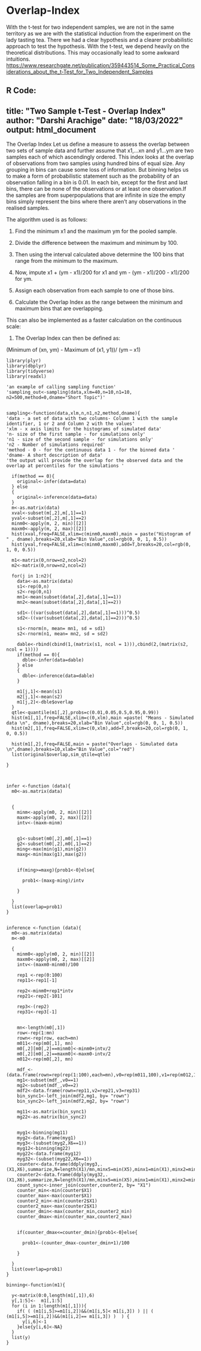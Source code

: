 # Overlap-Index
 With the t-test for two independent samples, we are not in the same territory as we are with the statistical induction from the experiment on the lady tasting tea. There we had a clear hypothesis and a clearer probabilistic approach to test the hypothesis. With the t-test, we depend heavily on the theoretical distributions. This may occasionally lead to some awkward intuitions.
https://www.researchgate.net/publication/359443514_Some_Practical_Considerations_about_the_t-Test_for_Two_Independent_Samples


R Code:
---
title: "Two Sample t-Test - Overlap Index"
author: "Darshi Arachige"
date: "18/03/2022"
output: html_document
---

The Overlap Index
Let us define a measure to assess the overlap between two sets of sample data and further assume that x1,…xn and y1…ym are two samples each of which ascendingly ordered. This index looks at the overlap of observations from two samples using hundred bins of equal size. Any grouping in bins can cause some loss of information. But binning helps us to make a form of probabilistic statement such as the probability of an observation falling in a bin is 0.01. In each bin, except for the first and last bins, there can be none of the observations or at least one observation.If the samples are from superpopulations that are infinite in size the empty bins simply represent the bins where there aren’t any observations in the realised samples.  


The algorithm used is as follows:  

1.	Find the minimum x1 and the maximum ym for the pooled sample.  

2.	Divide the difference between the maximum and minimum by 100.  

3.	Then using the interval calculated above determine the 100 bins that range from the minimum to the maximum.  

4.	Now, impute x1 + (ym - x1)/200 for x1 and ym - (ym - x1)/200   - x1)/200 for ym.  

5.	Assign each observation from each sample to one of those bins.  

6.	Calculate the Overlap Index as the range between the minimum and maximum bins that are overlapping.  

This can also be implemented as a faster calculation on the continuous scale:  

1.	The Overlap Index can then be defined as:  

(Minimum of (xn, ym) - Maximum of (x1, y1))/ (ym – x1)


```{r, warning=FALSE,error=FALSE,eval=FALSE,tidy=TRUE}
library(plyr)
library(dbplyr)
library(tidyverse)
library(readxl)
```


```
'an example of calling sampling function'
'sampling_out<-sampling(data,xlm=40,n=10,n1=10, n2=500,method=0,dname="Short Topic")'

 
sampling<-function(data,xlm,n,n1,n2,method,dname){
'data - a set of data with two columns- Column 1 with the sample identifier, 1 or 2 and Column 2 with the values'
'xlm - x axis limits for the histograms of simulated data'  
'n- size of the first sample - for simulations only'
'n1 - size of the second sample - for simulations only'
'n2 - Number of simulations required'
'method - 0 - for the continuous data 1 - for the binned data '
'dname- A short description of data'
'the output will provide the overlap for the observed data and the overlap at percentiles for the simulations '
  
  if(method == 0){
    original<-infer(data=data)
  } else
  {
    original<-inference(data=data)
  }
  m<-as.matrix(data)
  xval<-subset(m[,2],m[,1]==1)
  yval<-subset(m[,2],m[,1]==2)
  minm0<-apply(m, 2, min)[[2]]
  maxm0<-apply(m, 2, max)[[2]]
  hist(xval,freq=FALSE,xlim=c(minm0,maxm0),main = paste("Histogram of " , dname),breaks=20,xlab="Bin Value",col=rgb(0, 0, 1, 0.5))
  hist(yval,freq=FALSE,xlim=c(minm0,maxm0),add=T,breaks=20,col=rgb(0, 1, 0, 0.5))
  
  m1<-matrix(0,nrow=n2,ncol=2)
  m2<-matrix(0,nrow=n2,ncol=2)
  
  for(j in 1:n2){
    data<-as.matrix(data)
    s1<-rep(0,n)
    s2<-rep(0,n1)
    mn1<-mean(subset(data[,2],data[,1]==1))
    mn2<-mean(subset(data[,2],data[,1]==2))
    
    sd1<-((var(subset(data[,2],data[,1]==1)))^0.5)
    sd2<-((var(subset(data[,2],data[,1]==2)))^0.5)
    
    s1<-rnorm(n, mean= mn1, sd = sd1)
    s2<-rnorm(n1, mean= mn2, sd = sd2)
    
    dable<-rbind(cbind(1,(matrix(s1, ncol = 1))),cbind(2,(matrix(s2, ncol = 1))))
    if(method == 0){
      dble<-infer(data=dable)
    } else
    {
      dble<-inference(data=dable)
    }
    
    m1[j,1]<-mean(s1)
    m2[j,1]<-mean(s2)
    m1[j,2]<-dble$overlap
  }
  qtle<-quantile(m1[,2],probs=c(0.01,0.05,0.5,0.95,0.99))
  hist(m1[,1],freq=FALSE,xlim=c(0,xlm),main =paste( "Means - Simulated data \n", dname),breaks=20,xlab="Bin Value",col=rgb(0, 0, 1, 0.5))
  hist(m2[,1],freq=FALSE,xlim=c(0,xlm),add=T,breaks=20,col=rgb(0, 1, 0, 0.5))
  
  hist(m1[,2],freq=FALSE,main = paste("Overlaps - Simulated data \n",dname),breaks=10,xlab="Bin Value",col="red")
  list(original$overlap,sim_qtile=qtle)
 
}



infer <-function (data){
  m0<-as.matrix(data)
  
  
  {
    minm<-apply(m0, 2, min)[[2]]
    maxm<-apply(m0, 2, max)[[2]]
    intv<-(maxm-minm)
    
    
    g1<-subset(m0[,2],m0[,1]==1)
    g2<-subset(m0[,2],m0[,1]==2)
    ming<-max(min(g1),min(g2))
    maxg<-min(max(g1),max(g2))
    
    
    if(ming>=maxg){prob1<-0}else{ 
      
      prob1<-(maxg-ming)/intv
      
    }
    
  }
  list(overlap=prob1)
}


inference <-function (data){
  m0<-as.matrix(data)
  m<-m0
  
  {
    minm0<-apply(m0, 2, min)[[2]]
    maxm0<-apply(m0, 2, max)[[2]]
    intv<-(maxm0-minm0)/100
    
    rep1 <-rep(0:100)
    rep11<-rep1[-1]
    
    rep2<-minm0+rep1*intv
    rep21<-rep2[-101]
    
    rep3<-(rep2)
    rep31<-rep3[-1]
    
    
    mn<-length(m0[,1])
    row<-rep(1:mn)
    rown<-rep(row, each=mn)
    m011<-rep(m0[,1], mn)
    m0[,2][m0[,2]==minm0]<-minm0+intv/2
    m0[,2][m0[,2]==maxm0]<-maxm0-intv/2
    m012<-rep(m0[,2], mn)
    
    mdf_<-(data.frame(rown=rep(rep(1:100),each=mn),v0=rep(m011,100),v1=rep(m012,100)))
    mg1<-subset(mdf_,v0==1)
    mg2<-subset(mdf_,v0==2)
    mdf2<-data.frame(rown=rep11,v2=rep21,v3=rep31)
    bin_sync1<-left_join(mdf2,mg1, by= "rown")
    bin_sync2<-left_join(mdf2,mg2, by= "rown")
    
    mg11<-as.matrix(bin_sync1)
    mg22<-as.matrix(bin_sync2)
    
    
    myg1<-binning(mg11)
    myg2<-data.frame(myg1)
    myg3<-(subset(myg2,X6==1))
    myg12<-binning(mg22)
    myg22<-data.frame(myg12)
    myg32<-(subset(myg22,X6==1))
    counter<-data.frame(ddply(myg3,.(X1,X6),summarize,N=length(X1)/mn,minx5=min(X5),minx1=min(X1),minx2=min(X2),minx3=min(X3)))
    counter2<-data.frame(ddply(myg32,.(X1,X6),summarize,N=length(X1)/mn,minx5=min(X5),minx1=min(X1),minx2=min(X2),minx3=min(X3)))
    count_sync<-inner_join(counter,counter2, by= "X1")
    counter_min<-min(counter$X1)
    counter_max<-max(counter$X1)
    counter2_min<-min(counter2$X1)
    counter2_max<-max(counter2$X1)
    counter_dmin<-max(counter_min,counter2_min)
    counter_dmax<-min(counter_max,counter2_max)
    
    
    if(counter_dmax<=counter_dmin){prob1<-0}else{ 
      
      prob1<-(counter_dmax-counter_dmin+1)/100
      
    }
    
  }
  list(overlap=prob1)
}

binning<-function(m1){
  
  y<-matrix(0:0,length(m1[,1]),6)
  y[,1:5]<-  m1[,1:5]
  for (i in 1:length(m1[,1])){
    if( ( (m1[i,5]>=m1[i,2])&&(m1[i,5]< m1[i,3]) ) || ( (m1[i,5]>=m1[i,2])&&(m1[i,2]== m1[i,3]) )  ) {
      y[i,6]<-1
    }else{y[i,6]<-NA}
  }
  list(y)
} 

